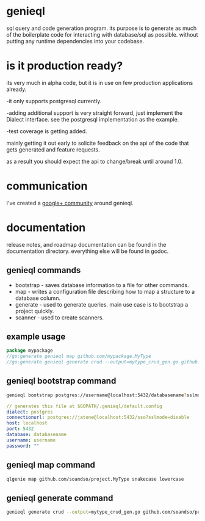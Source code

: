 # genieql
sql query and code generation program.
its purpose is to generate as much of the
boilerplate code for interacting with database/sql
as possible. without putting any runtime dependencies into
your codebase.

# is it production ready?
its very much in alpha code, but it is in use on few production applications already.

-it only supports postgresql currently.

-adding additional support is very straight forward, just implement the Dialect interface. see the postgresql implementation as the example.

-test coverage is getting added.

mainly getting it out early to solicite feedback on the api
of the code that gets generated and feature requests.

as a result you should expect the api to change/break until around 1.0.

# communication
I've created a [google+ community](https://plus.google.com/communities/103872946940860163885) around genieql.

# documentation
release notes, and roadmap documentation
can be found in the documentation directory.
everything else will be found in godoc.

## genieql commands
- bootstrap - saves database information to a file for other commands.
- map - writes a configuration file describing how to map a structure to a database column.
- generate - used to generate queries. main use case is to bootstrap a project quickly.
- scanner - used to create scanners.
## example usage
```go
package mypackage
//go:generate genieql map github.com/mypackage.MyType
//go:generate genieql generate crud --output=mytype_crud_gen.go github.com/mypackage.MyType my_table
```

## genieql bootstrap command
```bash
genieql bootstrap postgres://username@localhost:5432/databasename?sslmode=disable
```
```yml
// generates this file at $GOPATH/.genieql/default.config
dialect: postgres
connectionurl: postgres://jatone@localhost:5432/sso?sslmode=disable
host: localhost
port: 5432
database: databasename
username: username
password: ""
```
## genieql map command
```bash
qlgenie map github.com/soandso/project.MyType snakecase lowercase
```

## genieql generate command
```bash
genieql generate crud --output=mytype_crud_gen.go github.com/soandso/project.Type table
```

